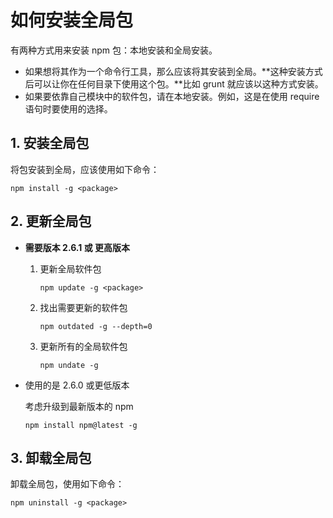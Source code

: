 # 如何安装全局包

有两种方式用来安装 npm 包：本地安装和全局安装。

* 如果想将其作为一个命令行工具，那么应该将其安装到全局。**这种安装方式后可以让你在任何目录下使用这个包。**比如 grunt 就应该以这种方式安装。
* 如果要依靠自己模块中的软件包，请在本地安装。例如，这是在使用 require 语句时要使用的选择。



## 1. 安装全局包

将包安装到全局，应该使用如下命令：

`npm install -g <package>`



## 2. 更新全局包

* **需要版本 2.6.1 或 更高版本**

  1. 更新全局软件包

     `npm update -g <package>`

  2. 找出需要更新的软件包

     `npm outdated -g --depth=0`

  3. 更新所有的全局软件包

     `npm undate -g`

* 使用的是 2.6.0 或更低版本

  考虑升级到最新版本的 npm

  `npm install npm@latest -g`



## 3. 卸载全局包

卸载全局包，使用如下命令：

`npm uninstall -g <package>`